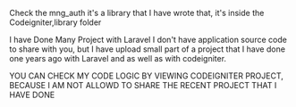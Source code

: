
Check the mng_auth it's a library that I have wrote that, it's inside the Codeigniter,library folder 

I have Done Many Project with Laravel I don't have application source code to share with you,  but I have upload small part of a project that I have done one years ago with Laravel and as well as with codeigniter. 

YOU CAN CHECK MY CODE LOGIC BY VIEWING CODEIGNITER PROJECT, BECAUSE I AM NOT ALLOWD TO SHARE THE RECENT PROJECT THAT I HAVE DONE
